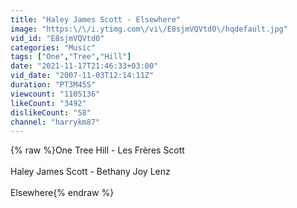 ```yaml
---
title: "Haley James Scott - Elsewhere"
image: "https:\/\/i.ytimg.com\/vi\/E8sjmVQVtd0\/hqdefault.jpg"
vid_id: "E8sjmVQVtd0"
categories: "Music"
tags: ["One","Tree","Hill"]
date: "2021-11-17T21:46:33+03:00"
vid_date: "2007-11-03T12:14:11Z"
duration: "PT3M45S"
viewcount: "1105136"
likeCount: "3492"
dislikeCount: "58"
channel: "harrykm87"
---
```

{% raw %}One Tree Hill - Les Frères Scott<br /><br />Haley James Scott - Bethany Joy Lenz<br /><br />Elsewhere{% endraw %}
